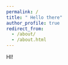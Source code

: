 ```yaml
---
permalink: /
title: " Hello there"
author_profile: true
redirect_from: 
  - /about/
  - /about.html
---
```



HI!



